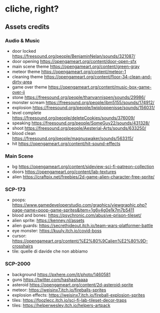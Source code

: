 # cliche, right?

## Assets credits

### Audio & Music 

-   door locked https://freesound.org/people/BenjaminNelan/sounds/321087/
-   door opening https://opengameart.org/content/door-open-sfx
-   main scene theme https://opengameart.org/content/green-gray 
-   meteor theme https://opengameart.org/content/meteor-1 
-   cleaning theme https://opengameart.org/content/floor-34-clean-and-dirty-area 
-   game over theme https://opengameart.org/content/music-box-game-over-ii
-   stone https://freesound.org/people/thanvannispen/sounds/29986/ 
-   monster scream https://freesound.org/people/ibm5155/sounds/174912/ 
-   explosion https://freesound.org/people/Iwiploppenisse/sounds/156031/
-   level complete https://freesound.org/people/deleteCookies/sounds/376009/
-   speaking https://freesound.org/people/SomeGuy22/sounds/431328/
-   shoot https://freesound.org/people/Aesterial-Arts/sounds/633250/
-   blood clean https://freesound.org/people/magnuswaker/sounds/563315/
-   hit https://opengameart.org/content/hit-sound-effects

### Main Scene

-   bg https://opengameart.org/content/sideview-sci-fi-patreon-collection
-   doors https://opengameart.org/content/lab-textures
-   alien https://craftpix.net/freebies/2d-game-alien-character-free-sprite/

### SCP-173

-   poops: https://www.gamedeveloperstudio.com/graphics/viewgraphic.php?page-name=poop-game-sprites&item=1g6v4g0e1k7m7b5411
-   blood and bones: https://psychronic.com/abusive-prison-tileset/
-   alien sprite: https://kenney.nl/assets
-   alien guards: https://secrethideout.itch.io/team-wars-platformer-battle
-   eye monster: https://kuuly.itch.io/covid-boss
-   cursor: https://opengameart.org/content/%E2%80%9Calien%E2%80%9D-crosshairs
-   tile: quelle di davide che non abbiamo

### SCP-2000
-   background https://pxhere.com/it/photo/1460581 
-   guns https://twitter.com/hashashaaaa
-   asteroid https://opengameart.org/content/2d-asteroid-sprite
-   meteor: https://weisinx7.itch.io/fireballs-sprites
-   explosion effects: https://weisinx7.itch.io/fireball-explosion-sprites
-   tiles: https://foozlecc.itch.io/sci-fi-lab-tileset-decor-traps
-   tiles: https://helperwesley.itch.io/helpers-artpack
